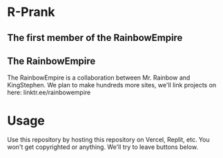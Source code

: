 # R-Prank
## The first member of the RainbowEmpire

## The RainbowEmpire

The RainbowEmpire is a collaboration between Mr. Rainbow and KingStephen. We plan to make hundreds more sites, we'll link projects on here: linktr.ee/rainbowempire

# Usage

Use this repository by hosting this repository on Vercel, Replit, etc. You won't get copyrighted or anything. We'll try to leave buttons below.
